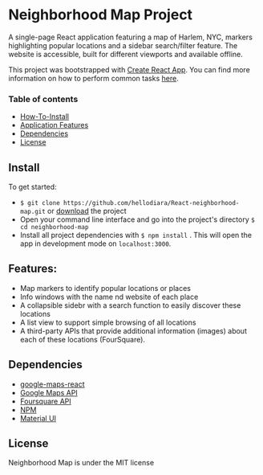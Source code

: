 # Neighborhood Map Project

A single-page React application featuring a map of Harlem, NYC, markers highlighting popular locations and a sidebar search/filter feature. The website is accessible, built for different viewports and available offline.

This project was bootstrapped with [Create React App](https://github.com/facebookincubator/create-react-app). You can find more information on how to perform common tasks [here](https://github.com/facebookincubator/create-react-app/blob/master/packages/react-scripts/template/README.md).



### Table of contents
* [How-To-Install](#install)
* [Application Features](#features)
* [Dependencies](#dependencies)
* [License](#license)

## Install

To get started:

* `$ git clone https://github.com/hellodiara/React-neighborhood-map.git` or [download](_https://github.com/hellodiara/React-neighborhood-map/archive/master.zip) the project
* Open your command line interface and go into the project's directory `$ cd neighborhood-map`
* Install all project dependencies with `$ npm install` . This will open the app in development mode on `localhost:3000`.

## Features:
* Map markers to identify popular locations or places
* Info windows with the name nd website of each place
* A collapsible sidebr with a search function to easily discover these locations
* A list view to support simple browsing of all locations
* A third-party APIs that provide additional information (images) about each of these locations (FourSquare).

## Dependencies

* [google-maps-react](https://github.com/fullstackreact/google-maps-react)
* [Google Maps API](https://developers.google.com/maps/documentation/)
* [Foursquare API](https://developer.foursquare.com/)
* [NPM](https://www.npmjs.com/)
* [Material UI](https://material-ui.com/getting-started/installation/)


## License
Neighborhood Map is under the MIT license